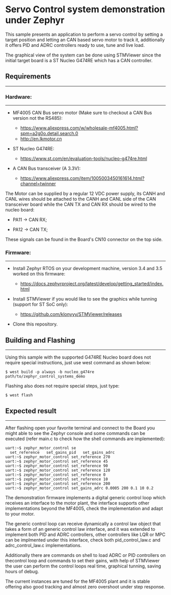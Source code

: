 # Servo Control system demonstration under Zephyr

This sample presents an application to perform a servo
control by setting a target position and letting an CAN
based servo motor to track it, additionally it offers
PID and ADRC controllers ready to use, tune and live
load.

The graphical view of the system can be done using STMViewer
since the initial target board is a ST Nucleo G474RE which
has a CAN controller.


## Requirements
---------------

### Hardware:
-------------
* MF4005 CAN Bus servo motor (Make sure to checkout a CAN Bus version not the RS485):
    * https://www.aliexpress.com/w/wholesale-mf4005.html?spm=a2g0o.detail.search.0
    * http://en.lkmotor.cn

* ST Nucleo G474RE:
    * https://www.st.com/en/evaluation-tools/nucleo-g474re.html

* A CAN Bus transceiver (A 3.3V):
    *  https://www.aliexpress.com/item/1005003450161614.html?channel=twinner

The Motor can be supplied by a regular 12 VDC power supply, its CANH and CANL
wires should be attached to the CANH and CANL side of the CAN transceiver board
while the CAN TX and CAN RX should be wired to the nucleo board:
* PA11 -> CAN RX;

* PA12 -> CAN TX;

These signals can be found in the Board's CN10 connector on the top side.


### Firmware:
-------------

* Install Zephyr RTOS on your development machine, version 3.4 and 3.5 worked on this firmware:
    * https://docs.zephyrproject.org/latest/develop/getting_started/index.html

* Install STMViewer if you would like to see the graphics while tunning (support for ST SoC only):
    * https://github.com/klonyyy/STMViewer/releases

* Clone this repository.

## Building and Flashing
------------------------

Using this sample with the supported G474RE Nucleo board does not
require special instructions, just use west command as shown below:

```$ west build -p always -b nucleo_g474re path/to/zephyr_control_systems_demo```

Flashing also does not require special steps, just type:

```$ west flash```

## Expected result
------------------

After flashing open your favorite terminal and connect to the Board
you might able to see the Zephyr console and some commands can be
executed (refer main.c to check how the shell commands are implemented):

```
uart:~$ zephyr_motor_control se
  set_reference   set_gains_pid   set_gains_adrc
uart:~$ zephyr_motor_control set_reference 270
uart:~$ zephyr_motor_control set_reference 45
uart:~$ zephyr_motor_control set_reference 90
uart:~$ zephyr_motor_control set_reference 120
uart:~$ zephyr_motor_control set_reference 0
uart:~$ zephyr_motor_control set_reference 10
uart:~$ zephyr_motor_control set_reference 200
uart:~$ zephyr_motor_control set_gains_adrc 0.0005 200 0.1 10 0.2

```

The demonstration firmware implements a digital generic control loop
which receives an interface to the motor plant, the interface supports
other implementations beyond the MF4005, check the implementation and
adapt to your motor.

The generic control loop can receive dynamically a control law object
that takes a form of an generic control law interface, and it was
extended to implement both PID and ADRC controllers, other controllers
like LQR or MPC can be implmented under this interface, check both
pid_control_law.c and adrc_control_law.c implementations.

Additionally there are commands on shell to load ADRC or PID controllers
on thecontrol loop and commands to set their gains, with help of
STMViewer the user can perform the control loops real time, graphical
tunning, saving hours of debug.

The current instances are tuned for the MF4005 plant and it is stable offering
also good tracking and almost zero overshoot under step response.
